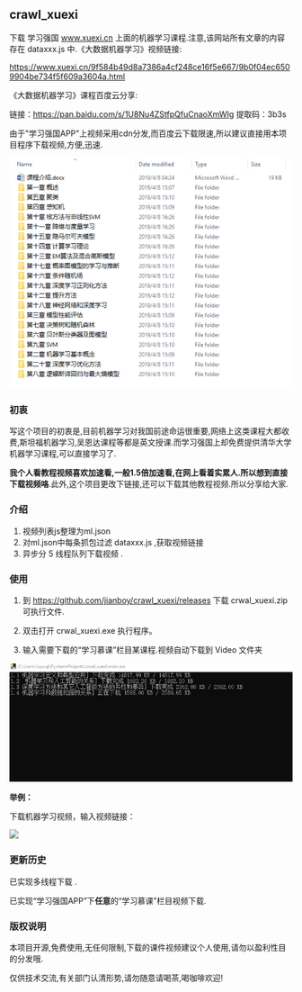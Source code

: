 ## crawl_xuexi

下载 学习强国 www.xuexi.cn 上面的机器学习课程.注意,该网站所有文章的内容存在 dataxxx.js 中.《大数据机器学习》视频链接:

https://www.xuexi.cn/9f584b49d8a7386a4cf248ce16f5e667/9b0f04ec6509904be734f5f609a3604a.html

《大数据机器学习》课程百度云分享:

链接：https://pan.baidu.com/s/1U8Nu4ZStfpQfuCnaoXmWIg
提取码：3b3s


由于"学习强国APP"上视频采用cdn分发,而百度云下载限速,所以建议直接用本项目程序下载视频,方便,迅速.

![](screenshot/BaiduHi_2019-4-8_16-26-42.png)

### 初衷
写这个项目的初衷是,目前机器学习对我国前途命运很重要,网络上这类课程大都收费,斯坦福机器学习,吴恩达课程等都是英文授课.而学习强国上却免费提供清华大学机器学习课程,可以直接学习了.

**我个人看教程视频喜欢加速看,一般1.5倍加速看,在网上看着实累人.所以想到直接下载视频咯**.此外,这个项目更改下链接,还可以下载其他教程视频.所以分享给大家.

### 介绍

1. 视频列表js整理为ml.json
2. 对ml.json中每条抓包过滤 dataxxx.js ,获取视频链接
3. 异步分 5 线程队列下载视频 .

### 使用
1. 到 https://github.com/jianboy/crawl_xuexi/releases 下载 crwal_xuexi.zip 可执行文件.

2. 双击打开 crwal_xuexi.exe 执行程序。

3. 输入需要下载的“学习慕课”栏目某课程.视频自动下载到 Video 文件夹

![](screenshot/9.gif)

**举例：**

下载机器学习视频，输入视频链接：

![](http://cdn.yoqi.me/direct/2019-09-24/1.gif)


### 更新历史

已实现多线程下载 .

已实现“学习强国APP”下**任意**的“学习慕课”栏目视频下载.

### 版权说明

本项目开源,免费使用,无任何限制,下载的课件视频建议个人使用,请勿以盈利性目的分发哦.

仅供技术交流,有关部门认清形势,请勿随意请喝茶,喝咖啡欢迎!